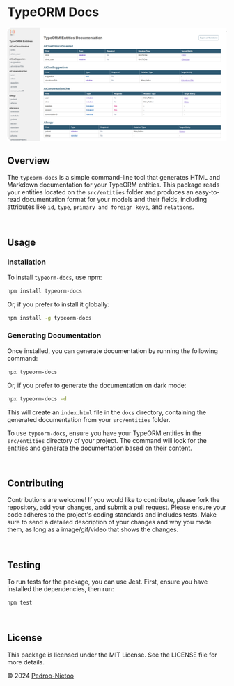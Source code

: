 # TypeORM Docs

![Project Banner](https://raw.githubusercontent.com/Pedroo-Nietoo/TypeORM-Docs/refs/heads/main/images/project_image.png)

## Overview

The `typeorm-docs` is a simple command-line tool that generates HTML and Markdown documentation for your TypeORM entities. This package reads your entities located on the `src/entities` folder and produces an easy-to-read documentation format for your models and their fields, including attributes like `id`, `type`, `primary and foreign keys`, and `relations`.


<br>

## Usage

### Installation

To install `typeorm-docs`, use npm:

```bash
npm install typeorm-docs
```

Or, if you prefer to install it globally:

```bash
npm install -g typeorm-docs
```

### Generating Documentation
Once installed, you can generate documentation by running the following command:

```bash
npx typeorm-docs
```

Or, if you prefer to generate the documentation on dark mode:

```bash
npx typeorm-docs -d
```

This will create an `index.html` file in the `docs` directory, containing the generated documentation from your `src/entities` folder.

To use `typeorm-docs`, ensure you have your TypeORM entities in the `src/entities` directory of your project. The command will look for the entities and generate the documentation based on their content.

<br>

## Contributing
Contributions are welcome! If you would like to contribute, please fork the repository, add your changes, and submit a pull request. Please ensure your code adheres to the project's coding standards and includes tests. Make sure to send a detailed description of your changes and why you made them, as long as a image/gif/video that shows the changes.

<br>

## Testing
To run tests for the package, you can use Jest. First, ensure you have installed the dependencies, then run:

```bash
npm test
```

<br>

## License
This package is licensed under the MIT License. See the LICENSE file for more details.


© 2024 [Pedroo-Nietoo](https://github.com/Pedroo-Nietoo)